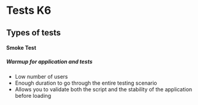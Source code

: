 # Tests K6


## Types of tests

#### Smoke Test
##### Warmup for application and tests
- Low number of users
- Enough duration to go through the entire testing scenario
- Allows you to validate both the script and the stability of the application before loading


